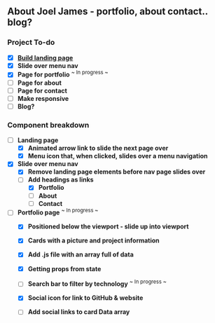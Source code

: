 ## About Joel James - portfolio, about contact.. blog?

### Project To-do
- [x] [**Build landing page**](https://jayfiled.github.io/joeljames/)
- [x] **Slide over menu nav** 
- [x] **Page for portfolio**  <sup>~ In progress ~</sup>
- [ ] **Page for about**
- [ ] **Page for contact**
- [ ] **Make responsive**
- [ ] **Blog?**

### Component breakdown
- [ ] **Landing page**
    - [x] **Animated arrow link to slide the next page over**
    - [x] **Menu icon that, when clicked, slides over a menu navigation**
- [x] **Slide over menu nav**
    - [x] **Remove landing page elements before nav page slides over**
    - [ ] **Add headings as links**
         - [x] **Portfolio**
         - [ ] **About**
         - [ ] **Contact** 
- [ ] **Portfolio page** <sup>~ In progress ~</sup>
    - [x] **Positioned below the viewport - slide up into viewport**
    - [x] **Cards with a picture and project information**
    - [x] **Add .js file with an array full of data** 
    - [x] **Getting props from state** 
    - [ ] **Search bar to filter by technology** <sup>~ In progress ~</sup>
    - [x] **Social icon for link to GitHub & website**
    - [ ] **Add social links to card Data array**

